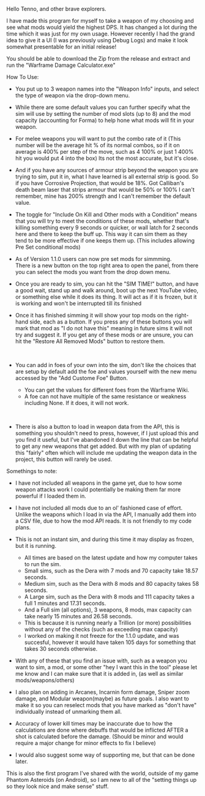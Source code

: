 Hello Tenno, and other brave explorers.

I have made this program for myself to take a weapon of my choosing and see what mods would yield the highest DPS. It has changed a lot during the time which it was just for my own usage. However recently I had the grand idea to give it a UI (I was previously using Debug Logs) and make it look somewhat presentable for an initial release!

You should be able to download the Zip from the release and extract and run the "Warframe Damage Calculator.exe"

How To Use:

- You put up to 3 weapon names into the "Weapon Info" inputs, and select the type of weapon via the drop-down menu.<br>
- While there are some default values you can further specify what the sim will use by setting the number of mod slots (up to 8) and the mod capacity (accounting for Forma) to help hone what mods will fit in your weapon.<br>
- For melee weapons you will want to put the combo rate of it (This number will be the average hit % of its normal combos, so if it on average is 400% per step of the move, such as 4 100% or just 1 400% hit you would put 4 into the box) Its not the most accurate, but it's close.<br>
- And if you have any sources of armour strip beyond the weapon you are trying to sim, put it in, what I have learned is all external strip is good. So if you have Corrosive Projection, that would be 18%. Got Calliban's death beam laser that strips armour that would be 50% or 100% I can't remember, mine has 200% strength and I can't remember the default value.<br>
- The toggle for "Include On Kill and Other mods with a Condition" means that you will try to meet the conditions of these mods, whether that's killing something every 9 seconds or quicker, or wall latch for 2 seconds here and there to keep the buff up. This way it can sim them as they tend to be more effective if one keeps them up. (This includes allowing Pre Set conditional mods)

- As of Version 1.1.0 users can now pre set mods for simmming.
<br>There is a new button on the top right area to open the panel, from there you can select the mods you want from the drop down menu.

- Once you are ready to sim, you can hit the "SIM TIME!" button, and have a good wait, stand up and walk around, boot up the next YouTube video, or something else while it does its thing. It will act as if it is frozen, but it is working and won't be interrupted till its finished 

- Once it has finished simming it will show your top mods on the right-hand side, each as a button. If you press any of these buttons you will mark that mod as "I do not have this" meaning in future sims it will not try and suggest it. If you get any of these mods or are unsure, you can hit the "Restore All Removed Mods" button to restore them.

  <br>
- You can add in foes of your own into the sim, don't like the choices that are setup by default add the foe and values yourself with the new menu accessed by the "Add Custome Foe" Button.
  - You can get the values for different foes from the Warframe Wiki.
  - A foe can not have multiple of the same resistance or weakness including None. If it does, it will not work.
 <br>
 
- There is also a button to load in weapon data from the API, this is something you shouldn't need to press, however, if I just upload this and you find it useful, but I've abandoned it down the line that can be helpful to get any new weapons that get added. But with my plan of updating this "fairly" often which will include me updating the weapon data in the project, this button will rarely be used.

Somethings to note:
  - I have not included all weapons in the game yet, due to how some weapon attacks work I could potentially be making them far more powerful if I loaded them in.
  - I have not included all mods due to an ol' fashioned case of effort. Unlike the weapons which I load in via the API, I manually add them into a CSV file, due to how the mod API reads. It is not friendly to my code plans.
  - This is not an instant sim, and during this time it may display as frozen, but it is running.
    - All times are based on the latest update and how my computer takes to run the sim.
    - Small sims, such as the Dera with 7 mods and 70 capacity take 18.57 seconds.
    - Medium sim, such as the Dera with 8 mods and 80 capacity takes 58 seconds.
    - A Large sim, such as the Dera with 8 mods and 111 capacity takes a full 1 minutes and 17.31 seconds.
    - And a Full sim (all options), 3 weapons, 8 mods, max capacity can take nearly 15 minutes and 26.58 seconds.
    - This is because it is running nearly a Trillion (or more) possibilities without any of the checks (such as exceeding max capacity)
    - I worked on making it not freeze for the 1.1.0 update, and was succesful, however it would have taken 105 days for something that takes 30 seconds otherwise.

  - With any of these that you find an issue with, such as a weapon you want to sim, a mod, or some other "hey I want this in the tool" please let me know and I can make sure that it is added in, (as well as similar mods/weapons/others)

  - I also plan on adding in Arcanes, Incarnin form damage, Sniper zoom damage, and Modular weapon(maybe) as future goals. I also want to make it so you can reselect mods that you have marked as "don't have" individually instead of unmarking them all.
  - Accuracy of lower kill times may be inaccurate due to how the calculations are done where debuffs that would be inflicted AFTER a shot is calculated before the damage. (Should be minor and would require a major change for minor effects to fix I believe)
  - I would also suggest some way of supporting me, but that can be done later.

  This is also the first program I've shared with the world, outside of my game Phantom Asteroids (on Android), so I am new to all of the "setting things up so they look nice and make sense" stuff.
